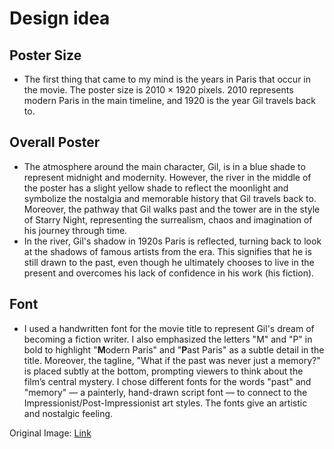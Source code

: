 # Design idea

## Poster Size
- The first thing that came to my mind is the years in Paris that occur in the movie. The poster size is 2010 × 1920 pixels. 2010 represents modern Paris in the main timeline, and 1920 is the year Gil travels back to.

## Overall Poster
- The atmosphere around the main character, Gil, is in a blue shade to represent midnight and modernity. However, the river in the middle of the poster has a slight yellow shade to reflect the moonlight and symbolize the nostalgia and memorable history that Gil travels back to. Moreover, the pathway that Gil walks past and the tower are in the style of Starry Night, representing the surrealism, chaos and imagination of his journey through time. 
- In the river, Gil's shadow in 1920s Paris is reflected, turning back to look at the shadows of famous artists from the era. This signifies that he is still drawn to the past, even though he ultimately chooses to live in the present and overcomes his lack of confidence in his work (his fiction).

## Font
- I used a handwritten font for the movie title to represent Gil's dream of becoming a fiction writer. I also emphasized the letters "M" and "P" in bold to highlight "**M**odern Paris" and "**P**ast Paris" as a subtle detail in the title. Moreover, the tagline, "What if the past was never just a memory?" is placed subtly at the bottom, prompting viewers to think about the film’s central mystery. I chose different fonts for the words "past" and "memory" — a painterly, hand-drawn script font — to connect to the Impressionist/Post-Impressionist art styles. The fonts give an artistic and nostalgic feeling.

Original Image: [Link](https://github.com/punyaphatsura/Study/blob/main/4-2/ArtHistFilm/midterm/midnight-in-paris.png?raw=true)